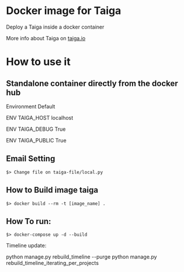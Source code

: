 # Docker image for Taiga

Deploy a Taiga inside a docker container

More info about Taiga on [taiga.io](https://taiga.io)

# How to use it

## Standalone container directly from the docker hub

Environment Default

ENV TAIGA_HOST localhost

ENV TAIGA_DEBUG True

ENV TAIGA_PUBLIC True

## Email Setting

    $> Change file on taiga-file/local.py

## How to Build image taiga

    $> docker build --rm -t [image_name] .

## How To run:

    $> docker-compose up -d --build

Timeline update:

python manage.py rebuild_timeline --purge
python manage.py rebuild_timeline_iterating_per_projects